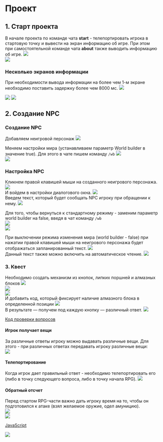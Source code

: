 # Проект
## 1. Старт проекта
В начале проекта по команде чата **start** - телепортировать игрока в стартовую точку и вывести на экран информацию об игре. При этом при самостоятельной команде чата **about** также выводить информацию об игре.
<img src = "./img/Minecraft Education Edition.jpg">  
<img src = "./img/Minecraft Education Edition2.jpg">

### Несколько экранов информации
При необходимости вывода информации на более чем 1-м экране необходимо поставить задержку более чем 8000 мс.
<img src = "./img/Minecraft Education Edition3.jpg">  

<img src = "./img/Minecraft Education Edition4.jpg">  
<img src = "./img/Minecraft Education Edition5.jpg">  

## 2. Создание NPC
### Создание NPC
Добавляем неигровой персонаж
<img src = "./img/Minecraft Education Edition6.jpg">  

Меняем настройки мира (устанавливаем параметр World builder в значение true). Для этого в чате пишем команду 
`/wb`
<img src = "./img/Minecraft Education Edition7.jpg">  
<img src = "./img/Minecraft Education Edition8.jpg">  

### Настройка NPC
Кликнем правой клавишей мыши на созданного неигрового персонажа.
<img src = "./img/Minecraft Education Edition9.jpg">  
И войдем в настройки диалогового окна.
<img src = "./img/Minecraft Education Edition10.jpg">  
Введем текст, который будет сообщать NPC игроку при обращении к нему.
<img src = "./img/Minecraft Education Edition11.jpg">  

Для того, чтобы вернуться к стандартному режиму - заменим параметр world builder на false, введя в чат команду `/wb`  
<img src = "./img/Minecraft Education Edition12.jpg">  
<img src = "./img/Minecraft Education Edition13.jpg">  

При выключении режима изменения мира (world builder - false) при нажатии правой клавишей мыши на неигрового персонажа будет отображаться запланированный текст.
<img src = "./img/Minecraft Education Edition14.jpg">  
 Данный текст также можно включить на автоматическое чтение.
<img src = "./img/reading.gif">  

### 3. Квест
Необходимо создать механизм из кнопок, липких поршней и алмазных блоков
<img src = "./img/Minecraft Education Edition16.jpg">  
<img src = "./img/Minecraft Education Edition17.jpg">  
<img src = "./img/Minecraft Education Edition15.jpg">  
И добавить код, который фиксирует наличие алмазного блока в определенной позиции
<img src = "./img/Minecraft Education Edition18.jpg">  
В результате &mdash; получем под каждую кнопку &mdash; различный ответ.
<img src = "./img/question.gif">  

<a href = "https://github.com/mikh-maksi/minecraft-code/blob/main/quest_questions.js">Код проверки вопросов</a>  

#### Игрок получает вещи
За различные ответы игроку можно выдавать различные вещи. Для этого - при различных ответах передавать игроку различные вещи:  
<img src = "./img/Minecraft Education Edition22.jpg">  

#### Телепортирование
Когда игрок дает правильный ответ - необходимо телепортировать его (либо в точку следующего вопроса, либо в точку начала RPG).
<img src = "./img/Minecraft Education Edition19.jpg">  

#### Обратный отсчет
Перед стартом RPG-части важно дать игроку время на то, чтобы он подготовился к атаке (взял желаемое оружие, одел амуницию).  
<img src = "./img/Minecraft Education Edition20.jpg">  
<img src = "./img/Minecraft Education Edition21.jpg">  
  
<a href = "https://github.com/mikh-maksi/minecraft-code/blob/main/time_back.js">JavaScript</a>  

<img src = "./img/teleport.gif">  